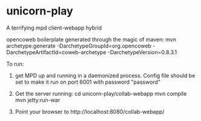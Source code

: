 unicorn-play
============

A terrifying mpd client-webapp hybrid

opencoweb boilerplate generated through the magic of maven:
mvn archetype:generate -DarchetypeGroupId=org.opencoweb -DarchetypeArtifactId=coweb-archetype -DarchetypeVersion=0.8.3.1

To run:
1. get MPD up and running in a daemonized process. Config file should be set to make it run on port 6001 with password "password"

2. Get the server running:
cd unicorn-play/collab-webapp
mvn compile
mvn jetty:run-war

3. Point your browser to http://localhost:8080/collab-webapp/
